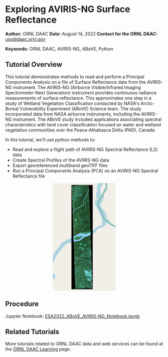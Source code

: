 # Exploring AVIRIS-NG Surface Reflectance

**Author:** ORNL DAAC
**Date:** August 14, 2022
**Contact for the ORNL DAAC:** uso@daac.ornl.gov

**Keywords:** ORNL DAAC, AVIRIS-NG, ABoVE, Python

## Tutorial Overview
This tutorial demonstrates methods to read and perform a Principal Components Analysis on a file of Surface Reflectance data from the AVIRIS-NG instrument. The AVIRIS-NG (Airborne Visible/Infrared Imaging Spectrometer-Next Generation) instrument provides continuous radiance measurements of surface reflectance. This approximates one step in a study of Wetland Vegetation Classification conducted by NASA's Arctic-Boreal Vulnerability Experiment (ABoVE) Science team. The study incorporated data from NASA airborne instruments, including the AVIRIS-NG instrument. The ABoVE study included applications associating spectral characteristics with land cover classification focused on water and wetland vegetation communities over the Peace-Athabasca Delta (PAD), Canada.

In this tutorial, we'll use python methods to:

- Read and explore a flight path of AVIRIS-NG Spectral Reflectance (L2) data
- Create Spectral Profiles of the AVIRIS-NG data
- Export georeferenced multiband geoTIFF files
- Run a Principal Components Analysis (PCA) on an AVIRIS-NG Spectral Reflectance file

<img src="images\aviris-ngRGB.PNG" width="200" style="display:block;margin-left: auto; margin-right:auto;">

## Procedure

Jupyter Notebook: [ESA2022_ABoVE_AVIRIS-NG_Notebook.ipynb](ESA2022_ABoVE_AVIRIS-NG_Notebook.ipynb)  

## Related Tutorials
More tutorials related to ORNL DAAC data and web services can be found at the [ORNL DAAC Learning](https://daac.ornl.gov/resources/learning/) page.
